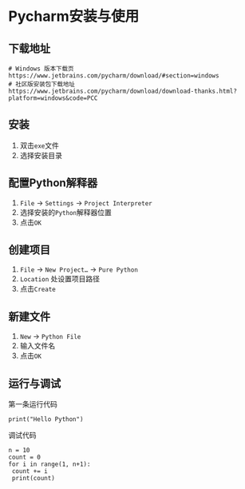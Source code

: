 # Pycharm安装与使用

## 下载地址

```
# Windows 版本下载页
https://www.jetbrains.com/pycharm/download/#section=windows
# 社区版安装包下载地址
https://www.jetbrains.com/pycharm/download/download-thanks.html?platform=windows&code=PCC
```

## 安装

1. 双击`exe`文件
2. 选择安装目录

## 配置Python解释器

1. `File` -> `Settings` -> `Project Interpreter`
2. 选择安装的`Python`解释器位置
3. 点击`OK`

## 创建项目

1. `File` -> `New Project…` -> `Pure Python`
2. `Location` 处设置项目路径
3. 点击`Create`

## 新建文件

1. `New` -> `Python File`
2. 输入文件名
3. 点击`OK`

## 运行与调试

第一条运行代码

```
print("Hello Python")
```

调试代码

```
n = 10
count = 0
for i in range(1, n+1): 
 count += i 
 print(count)
```